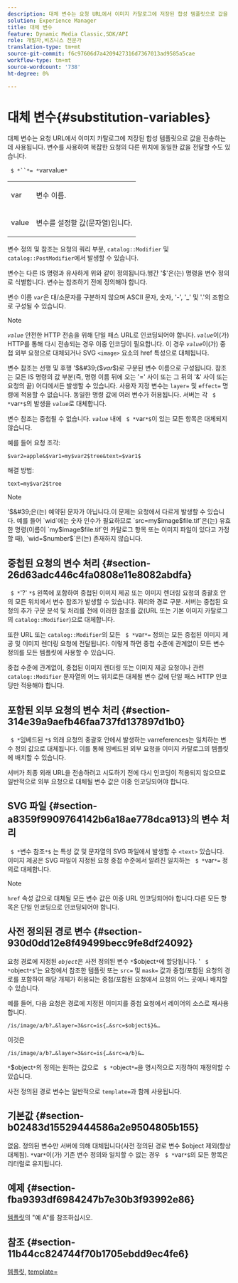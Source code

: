 ```yaml
---
description: 대체 변수는 요청 URL에서 이미지 카탈로그에 저장된 합성 템플릿으로 값을 전송하는 데 사용됩니다. 변수를 사용하여 복잡한 요청의 다른 위치에 동일한 값을 전달할 수도 있습니다.
solution: Experience Manager
title: 대체 변수
feature: Dynamic Media Classic,SDK/API
role: 개발자,비즈니스 전문가
translation-type: tm+mt
source-git-commit: f6c97606d7a4209427316d7367013ad9585a5cae
workflow-type: tm+mt
source-wordcount: '738'
ht-degree: 0%

---
```



# 대체 변수{#substitution-variables}

대체 변수는 요청 URL에서 이미지 카탈로그에 저장된 합성 템플릿으로 값을 전송하는 데 사용됩니다. 변수를 사용하여 복잡한 요청의 다른 위치에 동일한 값을 전달할 수도 있습니다.

` $ *``*= *`varvalue`*`

<table id="simpletable_EFEC66C23CE949EFACDC415A954DF323"> 
 <tr class="strow"> 
  <td class="stentry"> <p> <span class="codeph"> <span class="varname"> var  </span> </span> </p> </td> 
  <td class="stentry"> <p>변수 이름. </p> </td> 
 </tr> 
 <tr class="strow"> 
  <td class="stentry"> <p> <span class="codeph"> <span class="varname"> value  </span> </span> </p> </td> 
  <td class="stentry"> <p>변수를 설정할 값(문자열)입니다. </p> </td> 
 </tr> 
</table>

변수 정의 및 참조는 요청의 쿼리 부분, `catalog::Modifier` 및 `catalog::PostModifier`에서 발생할 수 있습니다.

변수는 다른 IS 명령과 유사하게 위와 같이 정의됩니다.행간 &#39;$&#39;은(는) 명령을 변수 정의로 식별합니다. 변수는 참조하기 전에 정의해야 합니다.

변수 이름 *`var`*&#x200B;은 대/소문자를 구분하지 않으며 ASCII 문자, 숫자, &#39;-&#39;, &#39;_&#39; 및 &#39;.&#39;의 조합으로 구성될 수 있습니다.

>[!NOTE]
>
>*`value`* 안전한 HTTP 전송을 위해 단일 패스 URL로 인코딩되어야 합니다. *`value`*&#x200B;이(가) HTTP를 통해 다시 전송되는 경우 이중 인코딩이 필요합니다. 이 경우 *`value`*&#x200B;이(가) 중첩 외부 요청으로 대체되거나 SVG `<image>` 요소의 href 특성으로 대체됩니다.

변수 참조는 선행 및 후행 &#39;$&#39;($*var*$)로 구분된 변수 이름으로 구성됩니다. 참조는 모든 IS 명령의 값 부분(즉, 명령 이름 뒤에 오는 &#39;=&#39; 사이 또는 그 뒤의 &#39;&amp;&#39; 사이 또는 요청의 끝) 어디에서든 발생할 수 있습니다. 사용자 지정 변수는 `layer=` 및 `effect=` 명령에 적용할 수 없습니다. 동일한 명령 값에 여러 변수가 허용됩니다. 서버는 각 ` $ *`var`*$`의 발생을 *`value`*&#x200B;로 대체합니다.

변수 참조는 중첩될 수 없습니다. *`value`* 내에 ` $ *`var`*$`이 있는 모든 항목은 대체되지 않습니다.

예를 들어 요청 조각:

`$var2=apple&$var1=my$var2$tree&text=$var1$`

해결 방법:

`text=my$var2$tree`

>[!NOTE]
>
>&#39;$&#39;은(는) 예약된 문자가 아닙니다.이 문제는 요청에서 다르게 발생할 수 있습니다. 예를 들어 `wid`에는 숫자 인수가 필요하므로 `src=my$image$file.tif`은(는) 유효한 명령(이름이 `my$image$file.tif`인 카탈로그 항목 또는 이미지 파일이 있다고 가정할 때), `wid=$number$`은(는) 존재하지 않습니다.

## 중첩된 요청의 변수 처리 {#section-26d63adc446c4fa0808e11e8082abdfa}

` $ *`&#39;?&#39; `*$` 왼쪽에 포함하여 중첩된 이미지 제공 또는 이미지 렌더링 요청의 중괄호 안의 모든 위치에서 변수 참조가 발생할 수 있습니다. 쿼리와 경로 구분. 서버는 중첩된 요청의 추가 구문 분석 및 처리를 전에 이러한 참조를 값(URL 또는 기본 이미지 카탈로그의 `catalog::Modifier`)으로 대체합니다.

또한 URL 또는 `catalog::Modifier`의 모든 ` $ *`var`*=` 정의는 모든 중첩된 이미지 제공 및 이미지 렌더링 요청에 전달됩니다. 이렇게 하면 중첩 수준에 관계없이 모든 변수 정의를 모든 템플릿에 사용할 수 있습니다.

중첩 수준에 관계없이, 중첩된 이미지 렌더링 또는 이미지 제공 요청이나 관련 `catalog::Modifier` 문자열의 어느 위치로든 대체될 변수 값에 단일 패스 HTTP 인코딩만 적용해야 합니다.

## 포함된 외부 요청의 변수 처리 {#section-314e39a9aefb46faa737fd137897d1b0}

` $ *`임베드된 `*$` 외래 요청의 중괄호 안에서 발생하는 varreferences는 일치하는 변수 정의 값으로 대체됩니다. 이를 통해 임베드된 외부 요청을 이미지 카탈로그의 템플릿에 배치할 수 있습니다.

서버가 최종 외래 URL을 전송하려고 시도하기 전에 다시 인코딩이 적용되지 않으므로 일반적으로 외부 요청으로 대체될 변수 값은 이중 인코딩되어야 합니다.

## SVG 파일 {#section-a8359f9909764142b6a18ae778dca913}의 변수 처리

` $ *`변수 참조`*$` 는 특성 값 및 문자열의 SVG 파일에서 발생할 수  `<text>` 있습니다. 이미지 제공은 SVG 파일이 지정된 요청 중첩 수준에서 알려진 일치하는 ` $ *`var`*=` 정의로 대체합니다.

>[!NOTE]
>
>`href` 속성 값으로 대체될 모든 변수 값은 이중 URL 인코딩되어야 합니다.다른 모든 항목은 단일 인코딩으로 인코딩되어야 합니다.

## 사전 정의된 경로 변수 {#section-930d0dd12e8f49499becc9fe8df24092}

요청 경로에 지정된 *`object`*&#x200B;은 사전 정의된 변수 `*`$object`*`에 할당됩니다. &#39; ` $ *`object`*$`&#39;는 요청에서 참조한 템플릿 또는 `src=` 및 `mask=` 값과 중첩/포함된 요청의 경로를 포함하여 해당 개체가 허용되는 중첩/포함된 요청에서 요청의 어느 곳에나 배치할 수 있습니다.

예를 들어, 다음 요청은 경로에 지정된 이미지를 중첩 요청에서 레이어의 소스로 재사용합니다.

`/is/image/a/b?…&layer=3&src=is{…&src=$object$}&…`

이것은

`/is/image/a/b?…&layer=3&src=is{…&src=a/b}&…`

`*`$object`*`의 정의는 원하는 값으로 ` $ *`object`*=`을 명시적으로 지정하여 재정의할 수 있습니다.

사전 정의된 경로 변수는 일반적으로 `template=`과 함께 사용됩니다.

## 기본값 {#section-b02483d15529444586a2e9504805b155}

없음. 정의된 변수만 서버에 의해 대체됩니다(사전 정의된 경로 변수 $object 제외(항상 대체됨). `*`var`*`이(가) 기존 변수 정의와 일치할 수 없는 경우 ` $ *`var`*$`의 모든 항목은 리터럴로 유지됩니다.

## 예제 {#section-fba9393df6984247b7e30b3f93992e86}

[템플릿](../../../../../is-api/http-ref/image-serving-api-ref/c-http-protocol-reference/c-templates/c-templates.md#concept-3cd2d2adae0e41b2979b9640244d4d3e)의 &quot;예 A&quot;를 참조하십시오.

## 참조 {#section-11b44cc824744f70b1705ebdd9ec4fe6}

[템플릿](../../../../../is-api/http-ref/image-serving-api-ref/c-http-protocol-reference/c-templates/c-templates.md#concept-3cd2d2adae0e41b2979b9640244d4d3e),  [template=](../../../../../is-api/http-ref/image-serving-api-ref/c-http-protocol-reference/c-command-reference/r-template.md#reference-3beccaa462a64bf0ba867e5c8fd0bd14)
